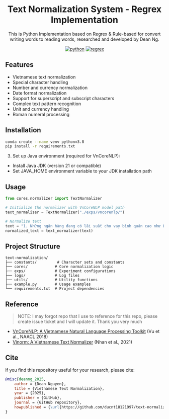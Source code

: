 <div align="center">

# Text Normalization System - Regrex Implementation

This is Python Implementation based on Regrex & Rule-based for convert writing words to reading words, researched and developed by Dean Ng.

[![python](https://img.shields.io/badge/-Python_3.8%2B-blue?logo=python&logoColor=white)](https://www.python.org/downloads/release/python-3815/)
[![regrex](https://img.shields.io/badge/-regrex_2.2.1-grey?logo=pypi&logoColor=white)](https://pypi.org/project/regex/)

</div>


## Features

- Vietnamese text normalization
- Special character handling
- Number and currency normalization
- Date format normalization
- Support for superscript and subscript characters
- Complex text pattern recognition
- Unit and currency handling
- Roman numeral processing

## Installation


```bash
conda create --name venv python=3.8
pip install -r requirements.txt
```

3. Set up Java environment (required for VnCoreNLP):
- Install Java JDK (version 21 or compatible)
- Set JAVA_HOME environment variable to your JDK installation path

## Usage

```python
from cores.normalizer import TextNormalizer

# Initialize the normalizer with VnCoreNLP model path
text_normalizer = TextNormalizer("./exps/vncorenlp/")

# Normalize text
text = "1. Những ngân hàng đang có lãi suất cho vay bình quân cao như Liên Việt, Bản Việt, Kiên Long với lãi suất từ 8,07 $ -  8,94$..."
normalized_text = text_normalizer(text)
```

## Project Structure

```
text-normalization/
├── constants/         # Character sets and constants
├── cores/            # Core normalization logic
├── exps/             # Experiment configurations
├── logs/             # Log files
├── utils/            # Utility functions
├── example.py        # Usage examples
└── requirements.txt  # Project dependencies
```

## Reference
> NOTE: I may forgot repo that I use to reference for this repo, please create issue ticket and I will update it. Thank you very much

- [VnCoreNLP: A Vietnamese Natural Language Processing Toolkit](https://aclanthology.org/N18-5012/) (Vu et al., NAACL 2018)
- [Vinorm: A Vietnamese Text Normalizer](https://github.com/v-nhandt21/Vinorm) (Nhan et al., 2021)

## Cite
If you find this repository useful for your research, please cite:
```bibtex
@misc{deanng_2025,
    author = {Dean Nguyen},
    title = {Vietnamese Text Normalization},
    year = {2025},
    publisher = {GitHub},
    journal = {GitHub repository},
    howpublished = {\url{https://github.com/ducnt18121997/text-normalization}}
}
```

